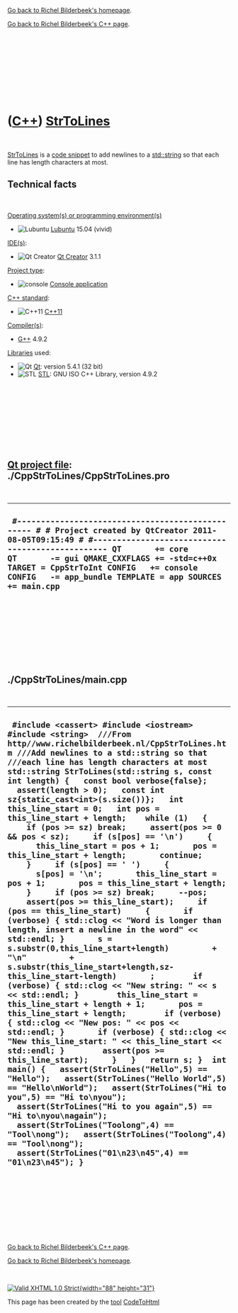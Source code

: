 [Go back to Richel Bilderbeek's homepage](index.htm).

[Go back to Richel Bilderbeek's C++ page](Cpp.htm).

 

 

 

 

 

([C++](Cpp.htm)) [StrToLines](CppStrToLines.htm)
================================================

 

[StrToLines](CppStrToLines.htm) is a [code snippet](CppCodeSnippets.htm)
to add newlines to a [std::string](CppStdString.htm) so that each line
has length characters at most.

Technical facts
---------------

 

[Operating system(s) or programming environment(s)](CppOs.htm)

-   ![Lubuntu](PicLubuntu.png) [Lubuntu](CppLubuntu.htm) 15.04 (vivid)

[IDE(s)](CppIde.htm):

-   ![Qt Creator](PicQtCreator.png) [Qt Creator](CppQtCreator.htm) 3.1.1

[Project type](CppQtProjectType.htm):

-   ![console](PicConsole.png) [Console
    application](CppConsoleApplication.htm)

[C++ standard](CppStandard.htm):

-   ![C++11](PicCpp11.png) [C++11](Cpp11.htm)

[Compiler(s)](CppCompiler.htm):

-   [G++](CppGpp.htm) 4.9.2

[Libraries](CppLibrary.htm) used:

-   ![Qt](PicQt.png) [Qt](CppQt.htm): version 5.4.1 (32 bit)
-   ![STL](PicStl.png) [STL](CppStl.htm): GNU ISO C++ Library, version
    4.9.2

 

 

 

 

 

[Qt project file](CppQtProjectFile.htm): ./CppStrToLines/CppStrToLines.pro
--------------------------------------------------------------------------

 

  ----------------------------------------------------------------------------------------------------------------------------------------------------------------------------------------------------------------------------------------------------------------------------------------------------------------------------------
  ` #------------------------------------------------- # # Project created by QtCreator 2011-08-05T09:15:49 # #------------------------------------------------- QT       += core QT       -= gui QMAKE_CXXFLAGS += -std=c++0x TARGET = CppStrToInt CONFIG   += console CONFIG   -= app_bundle TEMPLATE = app SOURCES += main.cpp`
  ----------------------------------------------------------------------------------------------------------------------------------------------------------------------------------------------------------------------------------------------------------------------------------------------------------------------------------

 

 

 

 

 

./CppStrToLines/main.cpp
------------------------

 

  ------------------------------------------------------------------------------------------------------------------------------------------------------------------------------------------------------------------------------------------------------------------------------------------------------------------------------------------------------------------------------------------------------------------------------------------------------------------------------------------------------------------------------------------------------------------------------------------------------------------------------------------------------------------------------------------------------------------------------------------------------------------------------------------------------------------------------------------------------------------------------------------------------------------------------------------------------------------------------------------------------------------------------------------------------------------------------------------------------------------------------------------------------------------------------------------------------------------------------------------------------------------------------------------------------------------------------------------------------------------------------------------------------------------------------------------------------------------------------------------------------------------------------------------------------------------------------------------------------------------------------------------------------------------------------------------------------------------------------------------------------------------------------------------------------------------------------------------------------------------------------------------------------------------------------------------------------------
  ` #include <cassert> #include <iostream> #include <string>  ///From http//www.richelbilderbeek.nl/CppStrToLines.htm ///Add newlines to a std::string so that ///each line has length characters at most std::string StrToLines(std::string s, const int length) {   const bool verbose{false};   assert(length > 0);   const int sz{static_cast<int>(s.size())};   int this_line_start = 0;   int pos = this_line_start + length;    while (1)   {     if (pos >= sz) break;     assert(pos >= 0 && pos < sz);     if (s[pos] == '\n')     {       this_line_start = pos + 1;       pos = this_line_start + length;       continue;     }     if (s[pos] == ' ')     {       s[pos] = '\n';       this_line_start = pos + 1;       pos = this_line_start + length;     }     if (pos >= sz) break;     --pos;     assert(pos >= this_line_start);     if (pos == this_line_start)     {       if (verbose) { std::clog << "Word is longer than length, insert a newline in the word" << std::endl; }       s = s.substr(0,this_line_start+length)         + "\n"         + s.substr(this_line_start+length,sz-this_line_start-length)       ;        if (verbose) { std::clog << "New string: " << s << std::endl; }        this_line_start = this_line_start + length + 1;       pos = this_line_start + length;        if (verbose) { std::clog << "New pos: " << pos << std::endl; }       if (verbose) { std::clog << "New this_line_start: " << this_line_start << std::endl; }        assert(pos >= this_line_start);     }   }   return s; }  int main() {   assert(StrToLines("Hello",5) == "Hello");   assert(StrToLines("Hello World",5) == "Hello\nWorld");   assert(StrToLines("Hi to you",5) == "Hi to\nyou");   assert(StrToLines("Hi to you again",5) == "Hi to\nyou\nagain");   assert(StrToLines("Toolong",4) == "Tool\nong");   assert(StrToLines("Toolong",4) == "Tool\nong");   assert(StrToLines("01\n23\n45",4) == "01\n23\n45"); }`
  ------------------------------------------------------------------------------------------------------------------------------------------------------------------------------------------------------------------------------------------------------------------------------------------------------------------------------------------------------------------------------------------------------------------------------------------------------------------------------------------------------------------------------------------------------------------------------------------------------------------------------------------------------------------------------------------------------------------------------------------------------------------------------------------------------------------------------------------------------------------------------------------------------------------------------------------------------------------------------------------------------------------------------------------------------------------------------------------------------------------------------------------------------------------------------------------------------------------------------------------------------------------------------------------------------------------------------------------------------------------------------------------------------------------------------------------------------------------------------------------------------------------------------------------------------------------------------------------------------------------------------------------------------------------------------------------------------------------------------------------------------------------------------------------------------------------------------------------------------------------------------------------------------------------------------------------------------------

 

 

 

 

 

[Go back to Richel Bilderbeek's C++ page](Cpp.htm).

[Go back to Richel Bilderbeek's homepage](index.htm).

 

[![Valid XHTML 1.0 Strict](valid-xhtml10.png){width="88"
height="31"}](http://validator.w3.org/check?uri=referer)

This page has been created by the [tool](Tools.htm)
[CodeToHtml](ToolCodeToHtml.htm)
